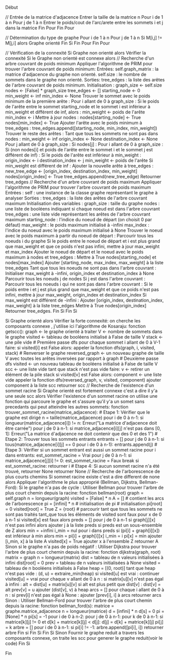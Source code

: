 Début

// Entrée de la matrice d'adjacence
Entrer la taille de la matrice n
Pour i de 1 à n
    Pour j de 1 à n
        Entrer le poids/cout de l'arc/arete entre les sommets i et j dans la matrice
    Fin Pour
Fin Pour

// Détermination du type de graphe
Pour i de 1 à n
    Pour j de 1 à n
        Si M[i,j] != M[j,i] alors
            Graphe orienté
        Fin Si
    Fin Pour
Fin Pour

// Vérification de la connexité
Si Graphe non orienté alors
    Vérifier la connexité
    Si le Graphe non orienté est connexe alors
        // Recherche d'un arbre couvrant de poids minimum
        Appliquer l'algorithme de PRIM pour trouver l'arbre couvrant de poids minimum:
                    Entrées:
                        self.graph_matrix : la matrice d'adjacence du graphe non orienté.
                        self.size : le nombre de sommets dans le graphe non orienté.
                    Sorties:
                        tree_edges : la liste des arêtes de l'arbre couvrant de poids minimum.
                        Initialisation :
                            graph_size <- self.size
                            nodes <- [False] * graph_size
                            tree_edges <- []
                            starting_node <- 0
                            min_weight <- inf
                            min_index <- None
                        Trouver le sommet avec le poids minimum de la première arête :
                            Pour i allant de 0 à graph_size :
                                Si le poids de l'arête entre le sommet starting_node et le sommet i est inférieur à min_weight
                                et différent de inf, alors :
                                    min_weight <- poids de l'arête
                                    min_index <- i
                            Mettre à jour nodes :
                                nodes[starting_node] <- True
                                nodes[min_index] <- True
                            Ajouter l'arête avec le poids minimum à tree_edges :
                                tree_edges.append([starting_node, min_index, min_weight])
                        Trouver le reste des arêtes :
                            Tant que tous les sommets ne sont pas dans nodes :
                                min_weight <- inf
                                origin_index <- None
                                destination_index <- None
                                Pour j allant de 0 à graph_size :
                                    Si nodes[j] :
                                        Pour i allant de 0 à graph_size :
                                            Si (non nodes[i] et poids de l'arête entre le sommet i et le sommet j est différent de inf) :
                                                Si le poids de l'arête est inférieur à min_weight :
                                                    origin_index <- i
                                                    destination_index <- j
                                                    min_weight <- poids de l'arête
                                Si min_weight est différent de inf :
                                    Ajouter la nouvelle arête à tree_edges :
                                        new_tree_edge <- [origin_index, destination_index, min_weight]
                                        nodes[origin_index] <- True
                                        tree_edges.append(new_tree_edge)
                        Retourner tree_edges
        // Recherche d'un arbre couvrant de poids maximum
        Appliquer l'algorithme de PRIM pour trouver l'arbre couvrant de poids maximum
            Entrées :
                self : une instance de la classe graphe représentant le graphe à analyser
            Sorties :
                tree_edges : la liste des arêtes de l'arbre couvrant maximum
            Initialisation des variables :
            graph_size : taille du graphe
            nodes : une liste de booléens indiquant si chaque noeud est dans l'arbre couvrant
            tree_edges : une liste vide représentant les arêtes de l'arbre couvrant maximum
            starting_node : l'indice du noeud de départ (on choisit 0 par défaut)
            max_weight : le poids maximum initialisé à -infini
            max_index : l'indice du noeud avec le poids maximum initialisé à None
            Trouver le noeud avec le poids maximum à partir du noeud de départ :
            Parcourir tous les noeuds i du graphe
            Si le poids entre le noeud de départ et i est plus grand que max_weight et que ce poids n'est pas infini, mettre à jour max_weight et max_index
            Ajouter le noeud de départ et le noeud avec le poids maximum à nodes et tree_edges :
            Mettre à True nodes[starting_node] et nodes[max_index]
            Ajouter [starting_node, max_index, max_weight] à la liste tree_edges
            Tant que tous les noeuds ne sont pas dans l'arbre couvrant :
            Initialiser max_weight à -infini, origin_index et destination_index à None
            Parcourir tous les noeuds j de nodes
            Si j est dans l'arbre couvrant :
                Parcourir tous les noeuds i qui ne sont pas dans l'arbre couvrant :
                    Si le poids entre i et j est plus grand que max_weight et que ce poids n'est pas infini, mettre à jour max_weight, origin_index et destination_index
            Si max_weight est différent de -infini :
                Ajouter [origin_index, destination_index, max_weight] à la liste tree_edges
                Mettre à True nodes[origin_index]
            Retourner tree_edges.
    Fin Si
Fin Si




Si Graphe orienté alors
    Vérifier la forte connexité:
        on cherche les composants connexe , j'utilise ici l'algorithme de Kosaraju:
            fonction getscc():
                graph ← le graphe orienté à traiter
                V ← nombre de sommets dans le graphe
                visited ← tableau de booléens initialisé à False de taille V
                stack ← une pile vide
                # Première passe dfs
                pour chaque sommet i allant de 0 à V-1 faire:
                    si visited[i] est False alors:
                        appeler la fonction dfs(graph, i, visited, stack)
                # Renverser le graphe
                reversed_graph ← un nouveau graphe de taille V avec toutes les arêtes inversées par rapport à graph
                # Deuxième passe dfs
                visited ← un nouveau tableau de booléens initialisé à False de taille V
                scc ← une liste vide
                tant que stack n'est pas vide faire:
                    v ← retirer un élément de la pile stack
                    si visited[v] est False alors:
                        component ← une liste vide
                        appeler la fonction dfs(reversed_graph, v, visited, component)
                        ajouter component à la liste scc
                retourner scc
    // Recherche de l'existence d'un sommet racine
    Si Graphe orienté est fortement connexe  c'est a dire il y'a une seule scc alors
        Vérifier l'existence d'un sommet racine on utilise une fonction qui parcoure le graphe et s'assure qu'il  y'a un somet sans precedants qui peut atteindre les autres sommets:
                fonction trouver_sommet_racine(matrice_adjacence):
                    # Etape 1: Vérifier que le graphe est dirigé
                    n = taille(matrice_adjacence)
                    pour i de 0 à n-1:
                        si longueur(matrice_adjacence[i]) != n:
                            Erreur("La matrice d'adjacence doit être carrée")
                        pour j de 0 à n-1:
                            si matrice_adjacence[i][j] n'est pas dans [0, 1]:
                                Erreur("La matrice d'adjacence ne doit contenir que des 0 et des 1")
                    # Etape 2: Trouver tous les sommets entrants
                    entrants = []
                    pour j de 0 à n-1:
                        si tous(matrice_adjacence[i][j] == 0 pour i de 0 à n-1):
                            entrants.append(j)
                    # Etape 3: Vérifier si un sommet entrant est aussi un sommet racine
                    pour i dans entrants:
                        est_sommet_racine = Vrai
                        pour j de 0 à n-1:
                            si matrice_adjacence[j][i] != 0:
                                est_sommet_racine = Faux
                                break
                        si est_sommet_racine:
                            retourner i
                    # Etape 4: Si aucun sommet racine n'a été trouvé, retourner None
                    retourner None
        // Recherche de l'arborescence de plus courts chemins
        Si sommet racine existe c'est a dire different de none alors
            Appliquer l'algorithme le plus approprié (Bellman, Dijkstra, Bellman-Ford):
                Si le graphe n'a pas de cycle :
                    Utiliser Bellman pour trouver l'arbre de plus court chemin depuis la racine:
                        fonction bellman(root)
                            graph = self.graph
                            n = longueur(graph)
                            visited = [False] * n
                            A = []  # contient les arcs de l'arborescence
                            pi = [infini] * n  # initialisation de pi
                            # initialisation
                            pi[root] = 0
                            visited[root] = True
                            Z = {root}
                            # parcourir tant que tous les sommets ne sont pas traités
                            tant_que tous les éléments de visited sont faux
                                pour x de 0 à n-1
                                    si visited[x] est faux alors
                                        preds = []
                                        pour j de 0 à n-1
                                            si graph[j][x] n'est pas infini alors
                                                ajouter j à la liste preds
                                        si preds est un sous-ensemble de Z alors
                                            min = +infini
                                            i_min = nul
                                            pour i dans preds
                                                si (pi[i] + graph[i][x]) est inférieur à min alors
                                                    min = pi[i] + graph[i][x]
                                                    i_min = i
                                            pi[x] = min
                                            ajouter [i_min, x] à la liste A
                                            visited[x] = True
                                            ajouter x à l'ensemble Z
                            retourner A
                Sinon si le graphe n'a pas de poids négatif :
                    Utiliser Dijkstra pour trouver l'arbre de plus court chemin depuis la racine:
                        fonction dijkstra(graph, root)
                            matrix = graph
                            n = longueur(matrix)
                            dist = tableau de n valeurs initialisées à infini
                            dist[root] = 0
                            prev = tableau de n valeurs initialisées à None
                            visited = tableau de n booléens initialisés à False
                            heap = [(0, root)]
                            tant que heap n'est pas vide :
                                (d, u) = extraire_min(heap)
                                si visited[u] est vrai :
                                    continuer
                                visited[u] = vrai
                                pour chaque v allant de 0 à n :
                                    si matrix[u][v] n'est pas égal à infini :
                                        alt = dist[u] + matrix[u][v]
                                        si alt est plus petit que dist[v] :
                                            dist[v] = alt
                                            prev[v] = u
                                            ajouter (dist[v], v) à heap
                            arcs = []
                            pour chaque i allant de 0 à n :
                                si prev[i] n'est pas égal à None :
                                    ajouter [prev[i], i] à arcs
                            retourner arcs
                Sinon :
                    Utiliser Bellman-Ford pour trouver l'arbre de plus court chemin depuis la racine:
                        fonction bellman_ford(s):
                            matrice = graphe.matrice_adjacence
                            n = longueur(matrice)
                            d = [infini] * n
                            d[s] = 0
                            pi = [None] * n
                            pi[s] = -1
                            pour i de 0 à n-2:
                                pour j de 0 à n-1:
                                    pour k de 0 à n-1:
                                        si matrice[k][j] != 0 et d[k] + matrice[k][j] < d[j]:
                                            d[j] = d[k] + matrice[k][j]
                                            pi[j] = k
                            arbre = []
                            pour i de 0 à n-1:
                                si pi[i] != -1:
                                    arbre.append([pi[i], i])
                            retourner arbre
                Fin si
        Fin Si
    Fin Si
    Sinon
        Fournir le graphe reduit a travers les composants connexe, on traite les scc pour generer le graphe reduit(voir le code)
Fin Si





Fin
